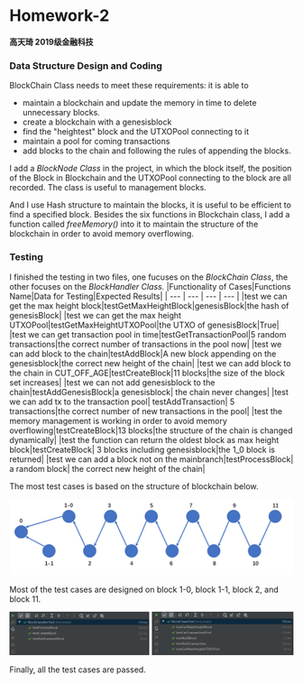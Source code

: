 # Homework-2
**高天琦 2019级金融科技**

### Data Structure Design and Coding
BlockChain Class needs to meet these requirements: it is able to
* maintain a blockchain and update the memory in time to delete unnecessary blocks.
* create a blockchain with a genesisblock
* find the "heightest" block and the UTXOPool connecting to it
* maintain a pool for coming transactions
* add blocks to the chain and following the rules of appending the blocks.

I add a *BlockNode Class* in the project, in which the block itself, the position of the Block in Blockchain and the UTXOPool connecting to the block are all recorded. The class is useful to management blocks.

And I use Hash structure to maintain the blocks, it is useful to be efficient to find a specified block. Besides the six functions in Blockchain class, I add a function called *freeMemory()* into it to maintain the structure of the blockchain in order to avoid memory overflowing.

### Testing
I finished the testing in two files, one fucuses on the *BlockChain Class*, the other focuses on the *BlockHandler Class.*
|Functionality of Cases|Functions Name|Data for Testing|Expected Results|
| --- | --- | --- | --- |
|test we can get the max height block|testGetMaxHeightBlock|genesisBlock|the hash of genesisBlock|
|test we can get the max height UTXOPool|testGetMaxHeightUTXOPool|the UTXO of genesisBlock|True|
|test we can get transaction pool in time|testGetTransactionPool|5 random transactions|the correct number of transactions in the pool now|
|test we can add block to the chain|testAddBlock|A new block appending on the genesisblock|the correct new height of the chain|
|test we can add block to the chain in CUT_OFF_AGE|testCreateBlock|11 blocks|the size of the block set increases|
|test we can not add genesisblock to the chain|testAddGenesisBlock|a genesisblock| the chain never changes|
|test we can add tx to the transaction pool| testAddTransaction| 5 transactions|the correct number of new transactions in the pool|
|test the memory management is working in order to avoid memory overflowing|testCreateBlock|13 blocks|the structure of the chain is changed dynamically|
|test the function can return the oldest block as max height block|testCreateBlock| 3 blocks including genesisblock|the 1_0 block is returned|
|test we can add a block not on the mainbranch|testProcessBlock| a random block| the correct new height of the chain|

The most test cases is based on the structure of blockchain below. 

![PICTURE](./1.png)

Most of the test cases are designed on block 1-0, block 1-1, block 2, and block 11.

![PICTURE](./2.png)

Finally, all the test cases are passed.
